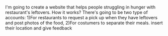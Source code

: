 I'm going to create a website that helps people struggling in hunger with restaurant's leftovers.
How it works?
There's going to be two type of accounts: 1)For restaurants to request a pick up when they have leftovers and post photos of the food, 2)For costumers to separate their meals. insert their location and give feedback
